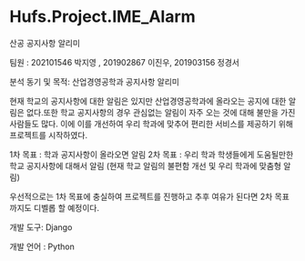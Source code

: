 # Hufs.Project.IME_Alarm
산공 공지사항 알리미


팀원 : 202101546 박지영 , 201902867 이진우, 201903156 정경서


분석 동기 및 목적: 산업경영공학과 공지사항 알리미

현재 학교의 공지사항에 대한 알림은 있지만 산업경영공학과에 올라오는 공지에 대한 알림은 없다.또한 학교 공지사항의 경우 관심없는 알림이 자주 오는 것에 대해 불만을 가진 사람들도 많다. 이에 이를 개선하여 우리 학과에 맞추어 편리한 서비스를 제공하기 위해 프로젝트를 시작하였다.

1차 목표 : 학과 공지사항이 올라오면 알림
2차 목표 : 우리 학과 학생들에게 도움될만한 학교 공지사항에 대해서 알림 (현재 학교 알림의 불편함 개선 및 우리 학과에 맞춤형 알림)

우선적으로는 1차 목표에 충실하여 프로젝트를 진행하고 추후 여유가 된다면 2차 목표까지도 디벨롭 할 예정이다.

개발 도구: Django

개발 언어 : Python
